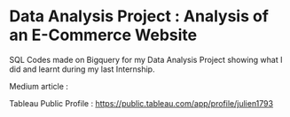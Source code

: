 # Data Analysis Project : Analysis of an E-Commerce Website
SQL Codes made on Bigquery for my Data Analysis Project showing what I did and learnt during my last Internship.

Medium article : 

Tableau Public Profile : https://public.tableau.com/app/profile/julien1793
